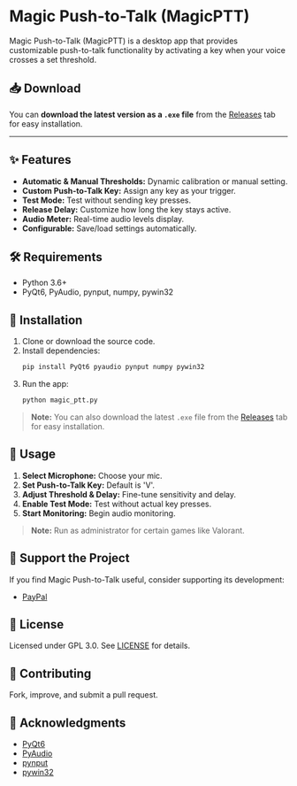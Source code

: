 # Magic Push-to-Talk (MagicPTT)

Magic Push-to-Talk (MagicPTT) is a desktop app that provides customizable push-to-talk functionality by activating a key when your voice crosses a set threshold.

## 📥 Download

You can **download the latest version as a `.exe` file** from the [Releases](../../releases) tab for easy installation.

---

## ✨ Features

- **Automatic & Manual Thresholds:** Dynamic calibration or manual setting.
- **Custom Push-to-Talk Key:** Assign any key as your trigger.
- **Test Mode:** Test without sending key presses.
- **Release Delay:** Customize how long the key stays active.
- **Audio Meter:** Real-time audio levels display.
- **Configurable:** Save/load settings automatically.

## 🛠 Requirements

- Python 3.6+
- PyQt6, PyAudio, pynput, numpy, pywin32

## 🚀 Installation

1. Clone or download the source code.
2. Install dependencies:
    ```sh
    pip install PyQt6 pyaudio pynput numpy pywin32
    ```
3. Run the app:
    ```sh
    python magic_ptt.py
    ```

> **Note:** You can also download the latest `.exe` file from the [Releases](../../releases) tab for easy installation.

## 📝 Usage

1. **Select Microphone:** Choose your mic.
2. **Set Push-to-Talk Key:** Default is 'V'.
3. **Adjust Threshold & Delay:** Fine-tune sensitivity and delay.
4. **Enable Test Mode:** Test without actual key presses.
5. **Start Monitoring:** Begin audio monitoring.

> **Note:** Run as administrator for certain games like Valorant.

## 💖 Support the Project

If you find Magic Push-to-Talk useful, consider supporting its development:

- [PayPal](https://www.paypal.me/shadohead)

## 📄 License

Licensed under GPL 3.0. See [LICENSE](LICENSE) for details.

## 🤝 Contributing

Fork, improve, and submit a pull request.

## 🙏 Acknowledgments

- [PyQt6](https://pypi.org/project/PyQt6/)
- [PyAudio](https://pypi.org/project/PyAudio/)
- [pynput](https://pypi.org/project/pynput/)
- [pywin32](https://pypi.org/project/pywin32/)
